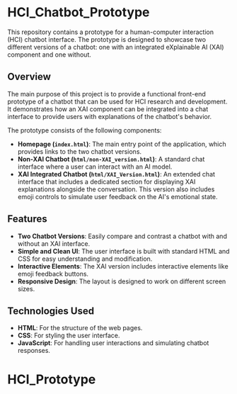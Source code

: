 # HCI_Chatbot_Prototype

This repository contains a prototype for a human-computer interaction (HCI) chatbot interface. The prototype is designed to showcase two different versions of a chatbot: one with an integrated eXplainable AI (XAI) component and one without.

## Overview

The main purpose of this project is to provide a functional front-end prototype of a chatbot that can be used for HCI research and development. It demonstrates how an XAI component can be integrated into a chat interface to provide users with explanations of the chatbot's behavior.

The prototype consists of the following components:

* **Homepage (`index.html`)**: The main entry point of the application, which provides links to the two chatbot versions.
* **Non-XAI Chatbot (`html/non-XAI_version.html`)**: A standard chat interface where a user can interact with an AI model.
* **XAI Integrated Chatbot (`html/XAI_Version.html`)**: An extended chat interface that includes a dedicated section for displaying XAI explanations alongside the conversation. This version also includes emoji controls to simulate user feedback on the AI's emotional state.

## Features

* **Two Chatbot Versions**: Easily compare and contrast a chatbot with and without an XAI interface.
* **Simple and Clean UI**: The user interface is built with standard HTML and CSS for easy understanding and modification.
* **Interactive Elements**: The XAI version includes interactive elements like emoji feedback buttons.
* **Responsive Design**: The layout is designed to work on different screen sizes.

## Technologies Used

* **HTML**: For the structure of the web pages.
* **CSS**: For styling the user interface.
* **JavaScript**: For handling user interactions and simulating chatbot responses.
# HCI_Prototype
